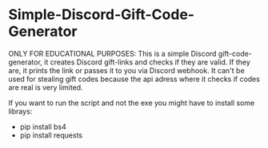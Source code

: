 # Simple-Discord-Gift-Code-Generator
ONLY FOR EDUCATIONAL PURPOSES: This is a simple Discord gift-code-generator, it creates Discord gift-links and checks if they are valid. If they are, it prints the link or passes it to you via Discord webhook. It can't be used for stealing gift codes because the api adress where it checks if codes are real is very limited.


If you want to run the script and not the exe you might have to install some librays:
- pip install bs4
- pip install requests
